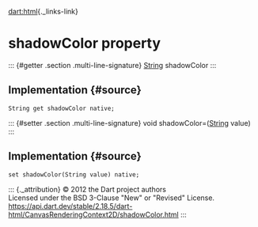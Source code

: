 [dart:html](../../dart-html/dart-html-library){._links-link}

shadowColor property
====================

::: {#getter .section .multi-line-signature}
[String](../../dart-core/string-class) shadowColor
:::

Implementation {#source}
--------------

``` {.language-dart data-language="dart"}
String get shadowColor native;
```

::: {#setter .section .multi-line-signature}
void shadowColor=([String](../../dart-core/string-class) value)
:::

Implementation {#source}
--------------

``` {.language-dart data-language="dart"}
set shadowColor(String value) native;
```

::: {._attribution}
© 2012 the Dart project authors\
Licensed under the BSD 3-Clause \"New\" or \"Revised\" License.\
<https://api.dart.dev/stable/2.18.5/dart-html/CanvasRenderingContext2D/shadowColor.html>
:::
